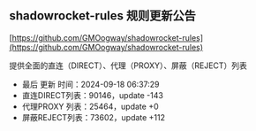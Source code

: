 ## shadowrocket-rules 规则更新公告

[https://github.com/GMOogway/shadowrocket-rules](https://github.com/GMOogway/shadowrocket-rules)

提供全面的直连（DIRECT）、代理（PROXY）、屏蔽（REJECT）列表
- 最后 更新 时间：2024-09-18 06:37:29
- 直连DIRECT列表：90146，update -143
- 代理PROXY 列表：25464，update +0
- 屏蔽REJECT列表：73602，update +112